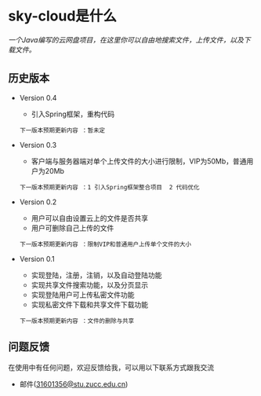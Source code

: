 # sky-cloud是什么

###### 一个Java编写的云网盘项目，在这里你可以自由地搜索文件，上传文件，以及下载文件。


## 历史版本

* Version 0.4
    *  引入Spring框架，重构代码

    `下一版本预期更新内容 ：暂未定`

* Version 0.3
    *  客户端与服务器端对单个上传文件的大小进行限制，VIP为50Mb，普通用户为20Mb

    `下一版本预期更新内容 ：1 引入Spring框架整合项目  2 代码优化`


* Version 0.2
    *  用户可以自由设置云上的文件是否共享
    *  用户可删除自己上传的文件
    
    `下一版本预期更新内容 ：限制VIP和普通用户上传单个文件的大小`

* Version 0.1
    *  实现登陆，注册，注销，以及自动登陆功能
    *  实现共享文件搜索功能，以及分页显示
    *  实现登陆用户可上传私密文件功能
    *  实现私密文件下载和共享文件下载功能

    `下一版本预期更新内容 ：文件的删除与共享`


## 问题反馈
在使用中有任何问题，欢迎反馈给我，可以用以下联系方式跟我交流

* 邮件(31601356@stu.zucc.edu.cn)
